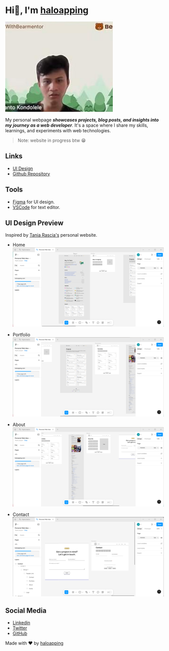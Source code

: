 # Hi👋, I'm [haloapping](haloapping.com)

![My Face when confused](images/hehehe.png)

My personal webpage **_showcases projects, blog posts, and insights into my journey as a web developer_**. It's a space where I share my skills, learnings, and experiments with web technologies.

> Note: website in progress btw 😁

## Links

- [UI Design](https://www.figma.com/design/QXV60ahwwv6cszD10B5QCV/haloapping.com?node-id=0-1&t=7tL5BIBDNvpqwVDd-1)
- [Github Repository](...)

## Tools

- [Figma](https://www.figma.com/) for UI design.
- [VSCode](https://code.visualstudio.com/) for text editor.

## UI Design Preview

Inspired by [Tania Rascia's](https://www.taniarascia.com/) personal website.

- Home
    ![home-page](images/home-page.png)

- Portfolio
    ![home-page](images/portfolio-page.png)

- About
    ![home-page](images/about-page.png)

- Contact
    ![home-page](images/contact-page.png)

## Social Media

- [Linkedin](https://www.linkedin.com/in/haloapping/)
- [Twitter](https://x.com/haloapping)
- [GitHub](https://github.com/haloapping)

Made with ❤️ by [haloapping](haloapping.com)
